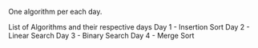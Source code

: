 One algorithm per each day.

List of Algorithms and their respective days
Day 1 - Insertion Sort
Day 2 - Linear Search
Day 3 - Binary Search
Day 4 - Merge Sort